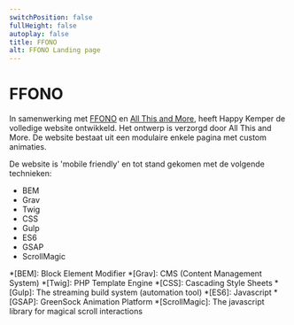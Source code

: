 ```yaml
---
switchPosition: false
fullHeight: false
autoplay: false
title: FFONO
alt: FFONO Landing page
---
```


# FFONO

In samenwerking met [FFONO](https://ffono.agency) en [All This and More](https://allthis.digital/), heeft Happy Kemper de volledige website ontwikkeld. Het ontwerp is verzorgd door All This and More. De website bestaat uit een modulaire enkele pagina met custom animaties.

De website is 'mobile friendly' en tot stand gekomen met de volgende technieken:

- BEM
- Grav
- Twig
- CSS
- Gulp
- ES6
- GSAP
- ScrollMagic

*[BEM]: Block Element Modifier
*[Grav]: CMS (Content Management System)
*[Twig]: PHP Template Engine
*[CSS]: Cascading Style Sheets
*[Gulp]: The streaming build system (automation tool)
*[ES6]: Javascript
*[GSAP]: GreenSock Animation Platform
*[ScrollMagic]: The javascript library for magical scroll interactions